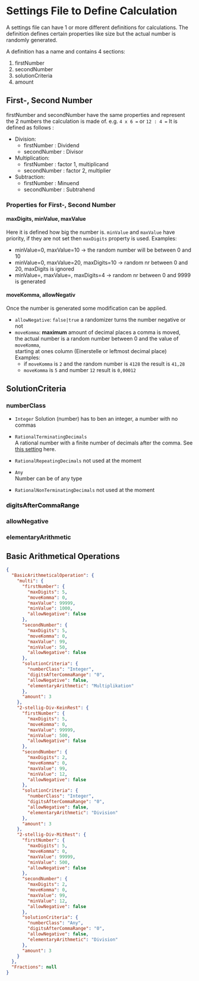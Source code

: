 # Settings File to Define Calculation

A settings file can have 1 or more different definitions for calculations. 
The definition defines certain properties like size but the actual number is randomly generated.

A definition has a name and contains 4 sections:
 1. firstNumber
 1. secondNumber
 1. solutionCriteria
 1. amount

## First-, Second Number
firstNumber and secondNumber have the same properties and represent the 2 numbers the calculation is made of.
e.g. `4 x 6 =` or `12 : 4 =` 
It is defined as follows :
 - Division: 
   - firstNumber : Dividend
   - secondNumber : Divisor
 - Multiplication: 
   - firstNumber : factor 1, multiplicand
   - secondNumber : factor 2, multiplier
 - Subtraction: 
   - firstNumber : Minuend
   - secondNumber : Subtrahend

### Properties for First-, Second Number

#### maxDigits, minValue, maxValue
Here it is defined how big the number is.
`minValue` and `maxValue` have priority, if they are not set then `maxDigits` property is used.
Examples: 
  - minValue=0, maxValue=10 -> the random number will be between 0 and 10
  - minValue=0, maxValue=20, maxDigits=10 -> random nr between 0 and 20, maxDigits is ignored
  - minValue=, maxValue=, maxDigits=4 -> random nr between 0 and 9999 is generated

#### moveKomma, allowNegativ
Once the number is generated some modification can be applied.

- `allowNegative`: `false|true` a randomizer turns the number negative or not
- `moveKomma`: **maximum** amount of decimal places a comma is moved,  
   the actual number is a random number between 0 and the value of `moveKomma`,  
   starting at ones column (Einerstelle or leftmost decimal place)  
   Examples: 
     - if `moveKomma` is `2` and the random number is `4128` the result is `41,28` 
     - `moveKomma` is `5` and number `12` result is `0,00012`

## SolutionCriteria

### numberClass

- `Integer`
  Solution (number) has to ben an integer, a number with no commas

- `RationalTerminatingDecimals`  
  A rational number with a finite number of decimals after the comma. See [this setting](#commaafterrange) here.

- `RationalRepeatingDecimals` not used at the moment
- `Any`  
  Number can be of any type
- `RationalNonTerminatingDecimals` not used at the moment

### <a name="commaafterrange" style="color:#000000">digitsAfterCommaRange</a>

### allowNegative

### elementaryArithmetic
   
## Basic Arithmetical Operations

``` json
{
  "BasicArithmeticalOperation": {
    "multi": {
      "firstNumber": {
        "maxDigits": 5,
        "moveKomma": 0,
        "maxValue": 99999,
        "minValue": 1000,
        "allowNegative": false
      },
      "secondNumber": {
        "maxDigits": 5,
        "moveKomma": 0,
        "maxValue": 99,
        "minValue": 50,
        "allowNegative": false
      },
      "solutionCriteria": {
        "numberClass": "Integer",
        "digitsAfterCommaRange": "0",
        "allowNegative": false,
        "elementaryArithmetic": "Multiplikation"
      },
      "amount": 3
    },
    "2-stellig-Div-KeinRest": {
      "firstNumber": {
        "maxDigits": 5,
        "moveKomma": 0,
        "maxValue": 99999,
        "minValue": 500,
        "allowNegative": false
      },
      "secondNumber": {
        "maxDigits": 2,
        "moveKomma": 0,
        "maxValue": 99,
        "minValue": 12,
        "allowNegative": false
      },
      "solutionCriteria": {
        "numberClass": "Integer",
        "digitsAfterCommaRange": "0",
        "allowNegative": false,
        "elementaryArithmetic": "Division"
      },
      "amount": 3
    },
    "2-stellig-Div-MitRest": {
      "firstNumber": {
        "maxDigits": 5,
        "moveKomma": 0,
        "maxValue": 99999,
        "minValue": 500,
        "allowNegative": false
      },
      "secondNumber": {
        "maxDigits": 2,
        "moveKomma": 0,
        "maxValue": 99,
        "minValue": 12,
        "allowNegative": false
      },
      "solutionCriteria": {
        "numberClass": "Any",
        "digitsAfterCommaRange": "0",
        "allowNegative": false,
        "elementaryArithmetic": "Division"
      },
      "amount": 3
    }
  },
  "Fractions": null
}
```


